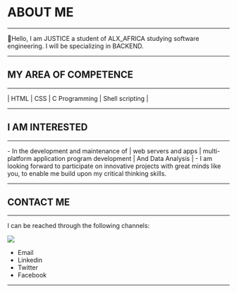 <!DOCTYPE html>
<html>

<head>
<meta charset="UTF-8">
    <meta name="description" content="A brief description of the page">
    <meta name="keywords" content="Uzor,Justice,Onyeka, Nigerian Software Enginner, ALX student,Inovative,Tech savvy">
    <meta name="viewport" content="width=device-width, initial-scale=1.0">
    <link rel="stylesheet" href="">
</head>

<div id="about_me">
<h1>ABOUT ME</h1>
<hr>
<p>👋Hello, I am JUSTICE a student of ALX_AFRICA studying software engineering.
I will be specializing in BACKEND.</p>
</div>
<hr>
<div id="my_area_of_competence">
<h2>MY AREA OF COMPETENCE</h2>
<hr>
| HTML | CSS | C Programming | Shell scripting |
<hr>
</div>
<div id="i_am_interested">
<h2> I AM INTERESTED </h2>
<hr>
- In the development and maintenance of | web servers and apps | multi-platform application program development | And Data Analysis |
- I am looking forward to participate on innovative projects with great minds like you, to enable me build upon my critical thinking skills. 
<hr>
</div>
<div id="contact_me">
<h2>CONTACT ME</h2>
<hr>
I can be reached through the following channels:

<a href="https://wa.me/+2348031950483"><img src="https://img.shields.io/badge/WhatsApp-25D366?style=for-the-badge&logo=whatsapp&logoColor=white" href="www.whatsapp.com"/></a>
- Email
- Linkedin
- Twitter 
- Facebook
<hr>
</div>
<!---
A special repository for changing the look and feel of my profile page
--->
</html>
